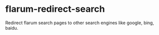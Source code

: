 # flarum-redirect-search
Redirect flarum search pages to other search engines like google, bing, baidu.
